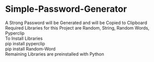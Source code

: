 # Simple-Password-Generator
A Strong Password will be Generated and will be Copied to Clipboard\
Required Libraries for this Project are Random, String, Random Words, Pyperclip\
To Install Libraries\
pip install pyperclip\
pip install Random-Word\
Remaining Libraries are preinstalled with Python
